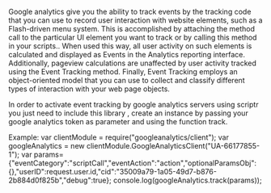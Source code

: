 Google analytics give you the ability to track events by the tracking code that you can use to record user interaction with website elements, such as a Flash-driven menu system. This is accomplished by attaching the method call to the particular UI element you want to track or by calling this method in your scripts.. When used this way, all user activity on such elements is calculated and displayed as Events in the Analytics reporting interface. Additionally, pageview calculations are unaffected by user activity tracked using the Event Tracking method. Finally, Event Tracking employs an object-oriented model that you can use to collect and classify different types of interaction with your web page objects.

In order to activate event tracking by google analytics servers using scriptr you just need to include this library , create an instance by passing your google analytics token as parameter and using the function track.

Example: var clientModule = require("googleanalytics/client"); var googleAnalytics = new clientModule.GoogleAnalyticsClient("UA-66177855-1"); var params={"eventCategory":"scriptCall","eventAction":"action","optionalParamsObj":{},"userID":request.user.id,"cid":"35009a79-1a05-49d7-b876-2b884d0f825b","debug":true}; console.log(googleAnalytics.track(params));
